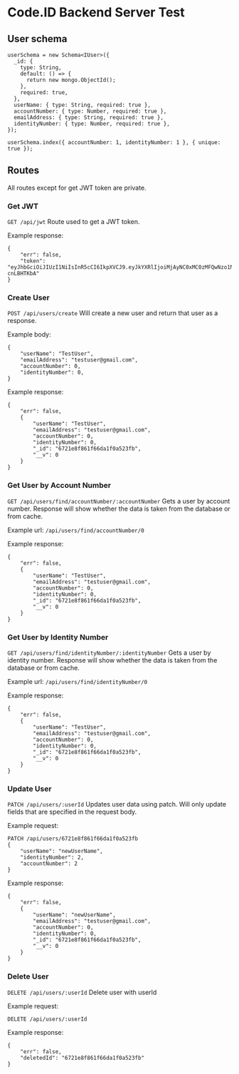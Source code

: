 # Code.ID Backend Server Test

## User schema

```
userSchema = new Schema<IUser>({
  _id: {
    type: String,
    default: () => {
      return new mongo.ObjectId();
    },
    required: true,
  },
  userName: { type: String, required: true },
  accountNumber: { type: Number, required: true },
  emailAddress: { type: String, required: true },
  identityNumber: { type: Number, required: true },
});

userSchema.index({ accountNumber: 1, identityNumber: 1 }, { unique: true });

```

## Routes
All routes except for get JWT token are private.

### Get JWT
```GET /api/jwt```
Route used to get a JWT token.

Example response:
```
{
	"err": false,
	"token": "eyJhbGciOiJIUzI1NiIsInR5cCI6IkpXVCJ9.eyJkYXRlIjoiMjAyNC0xMC0zMFQwNzo1NTo1OC40MTZaIiwiaWF0IjoxNzMwMjc0OTU4LCJleHAiOjE3MzAyNzU1NTh9.Al_cUgt8Gd71Flo_73CsJXwvE7fWvQ_9S-cnLBHTKbA"
}
```

### Create User

```POST /api/users/create```
Will create a new user and return that user as a response.

Example body:
```
{
    "userName": "TestUser",
    "emailAddress": "testuser@gmail.com",
    "accountNumber": 0,
    "identityNumber": 0,
}
```

Example response:
```
{
    "err": false,
    {
        "userName": "TestUser",
        "emailAddress": "testuser@gmail.com",
        "accountNumber": 0,
        "identityNumber": 0,
        "_id": "6721e8f861f66da1f0a523fb",
		"__v": 0
    }
}
```

### Get User by Account Number
```GET /api/users/find/accountNumber/:accountNumber```
Gets a user by account number. Response will show whether the data is taken from the database or from cache.

Example url: ```/api/users/find/accountNumber/0```

Example response:
```
{
    "err": false,
    {
        "userName": "TestUser",
        "emailAddress": "testuser@gmail.com",
        "accountNumber": 0,
        "identityNumber": 0,
        "_id": "6721e8f861f66da1f0a523fb",
		"__v": 0
    }
}
```

### Get User by Identity Number
```GET /api/users/find/identityNumber/:identityNumber```
Gets a user by identity number. Response will show whether the data is taken from the database or from cache.

Example url: ```/api/users/find/identityNumber/0```

Example response:
```
{
    "err": false,
    {
        "userName": "TestUser",
        "emailAddress": "testuser@gmail.com",
        "accountNumber": 0,
        "identityNumber": 0,
        "_id": "6721e8f861f66da1f0a523fb",
		"__v": 0
    }
}
```

### Update User
```PATCH /api/users/:userId```
Updates user data using patch. Will only update fields that are specified in the request body.

Example request:
```
PATCH /api/users/6721e8f861f66da1f0a523fb
{
	"userName": "newUserName",
	"identityNumber": 2,
	"accountNumber": 2
}
```

Example response:
```
{
    "err": false,
    {
        "userName": "newUserName",
        "emailAddress": "testuser@gmail.com",
        "accountNumber": 0,
        "identityNumber": 0,
        "_id": "6721e8f861f66da1f0a523fb",
        "__v": 0
    }
}
```

### Delete User
```DELETE /api/users/:userId```
Delete user with userId

Example request:
```
DELETE /api/users/:userId
```

Example response:
```
{
	"err": false,
	"deletedId": "6721e8f861f66da1f0a523fb"
}
```
